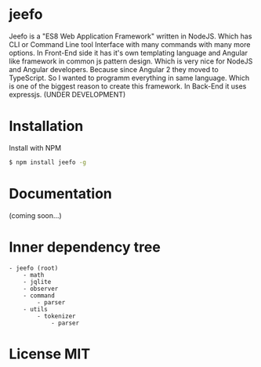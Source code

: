 # jeefo
Jeefo is a "ES8 Web Application Framework" written in NodeJS. Which has CLI or 
Command Line tool Interface with many commands with many more options. In 
Front-End side it has it's own templating language and Angular like framework 
in common js pattern design. Which is very nice for NodeJS and Angular 
developers. Because since Angular 2 they moved to TypeScript. So I wanted to 
programm everything in same language. Which is one of the biggest reason to 
create this framework. In Back-End it uses expressjs. (UNDER DEVELOPMENT)

# Installation
Install with NPM
```sh
$ npm install jeefo -g
```

# Documentation
(coming soon...)

# Inner dependency tree
    - jeefo (root)
        - math
        - jqlite
        - observer
        - command
            - parser
        - utils
            - tokenizer
                - parser

# License MIT
